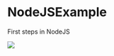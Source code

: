 # NodeJSExample
First steps in NodeJS


<img src='https://www.surrealcms.com/uploads/nodejs-logo.png'>
